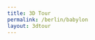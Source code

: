 ```yaml
---
title: 3D Tour
permalink: /berlin/babylon
layout: 3dtour
---
```


<script src="/f/bjs/jquery.js"></script>
<script src="/f/bjs/jquery.qrcode.min.js"></script>
<script src="/f/bjs/ammo.js"></script>
<script src="/f/bjs/recast.js"></script>
<script src="/f/bjs/cannon.js"></script>
<script src="/f/bjs/Oimo.js"></script>
<script src="/f/bjs/earcut.min.js"></script>
<script src="/f/bjs/babylon.js"></script>
<script src="/f/bjs/babylonjs.materials.min.js"></script>
<script src="/f/bjs/babylonjs.proceduralTextures.min.js"></script>
<script src="/f/bjs/babylonjs.postProcess.min.js"></script>
<script src="/f/bjs/babylonjs.loaders.min.js"></script>
<script src="/f/bjs/babylonjs.serializers.min.js"></script>
<script src="/f/bjs/babylon.gui.min.js"></script>
<script src="/f/bjs/babylon.inspector.bundle.js"></script>
<script src="/f/bjs/babylon.nodeEditor.js"></script>
<script src="/f/bjs/babylon.guiEditor.js"></script>
<script src="/f/buttonimages.js"></script>
<script src="/f/bowser.js"></script>
<script src="/f/babylonhelpers.js"></script>
<script src="/f/models.js"></script>
<script src="/f/modelcache.js"></script>
<script src='/f/buttonhelpers.js'></script>
<script src="/f/soundshelper.js"></script>
<script src="/f/tdhelpers.js"></script>

<script>
  BABYLON.Effect.RegisterShader("fade", "precision highp float;" +
                                "varying vec2 vUV;" +
                                "uniform sampler2D textureSampler; " +
                                "uniform float fadeLevel; " +
                                "void main(void){" +
                                "vec4 baseColor = texture2D(textureSampler, vUV) * fadeLevel;" +
                                "baseColor.a = 1.0;" +
                                "gl_FragColor = baseColor;" + "}");

  BABYLON.DefaultLoadingScreen.prototype.displayLoadingUI = function () {
    document.getElementById("loadingScreen").innerHTML = "loading... " + this.loadingUIText;
    if ( typeof(this._onceonly) == "undefined" ) {
      window.addEventListener("resize", this._resizeLoadingUI);
      this._onceonly = "defined"
    }
  };

  BABYLON.DefaultLoadingScreen.prototype.hideLoadingUI = function(){
    document.getElementById("loadingScreen").style.display = "none";
    // if the loader screen is complete and we're in the middle of a fadeOut
    // then trigger the fadeIn again.
    if (ppFadeLevel < 0) stop_transition = false;
  }

  BABYLON.SceneLoader.ShowLoadingScreen = true;
  window.browser = bowser.getParser(window.navigator.userAgent);

  var canvas = document.getElementById("3dcanvas");
  var alltextures = []
  var engine = null;
  var scene = null;
  var multimat = null
  var sceneToRender = null;
  var skyboxMesh = null;
  var currModel = TDHelpers.checkForShareData(window.location)
  var baseMaterialSizes = [64, 256, 512, 1024]
  var textBlock = null;
  var cameraPath = []

  var createDefaultEngine = function() {
    return new BABYLON.Engine(canvas, true, {
      preserveDrawingBuffer: true,
      stencil: true,
      disableWebGL2Support: TDHelpers.disableWebGL2()});
  };

  var delayCreateScene = function () {
    var scene = new BABYLON.Scene(engine);
    document.getElementById("loadingScreen").style.display = "none";

    TDHelpers.resize();
    engine.resize()
    var r = createSkyBox(scene)
    skyboxMesh = r[0]
    multimat = r[1]

    loadSkyBoxMaterial(currModel.mlid,baseMaterialSizes[0],alltextures,
                       multimat,scene)

    addKeyboardObserver(scene, skyboxMesh);

    var advancedTexture = BABYLON.GUI.AdvancedDynamicTexture.CreateFullscreenUI("UI");

    textBlock = ButtonHelpers.createTextBlock()
    advancedTexture.addControl(textBlock);

    var button = ButtonHelpers.create("butPrev", "<<<", "-45%", "45%");
    button.onPointerClickObservable.add(ButtonHelpers.CB.previous)
    advancedTexture.addControl(button);

    var button = ButtonHelpers.create("butNext", ">>>", "45%", "45%")
    button.onPointerClickObservable.add(ButtonHelpers.CB.next)
    advancedTexture.addControl(button);

    var button = ButtonHelpers.create("butInfo", "&#128712;", "0%", "45%");
    button.onPointerClickObservable.add(ButtonHelpers.CB.info)
    advancedTexture.addControl(button);

    var button = ButtonHelpers.create("butFS", "fulls", "45%", "-30%")
    button.onPointerClickObservable.add(ButtonHelpers.CB.fullscreen)
    advancedTexture.addControl(button);

    var button = ButtonHelpers.create("butFSexit", "fulls", "45%", "-30%")
    button.onPointerClickObservable.add(ButtonHelpers.CB.fullscreen_exit)
    ButtonHelpers.hide(button)
    advancedTexture.addControl(button);

    var button = ButtonHelpers.create("butVol", "fulls", "45%", "-40%")
    button.onPointerClickObservable.add(ButtonHelpers.CB.volume)
    ButtonHelpers.hide(button)
    advancedTexture.addControl(button);

    var button = ButtonHelpers.create("butMute", "fulls", "45%", "-40%")
    button.onPointerClickObservable.add(ButtonHelpers.CB.mute)
    advancedTexture.addControl(button);

    var button = ButtonHelpers.create("butShare", "share", "45%", "-20%")
    button.onPointerClickObservable.add(ButtonHelpers.CB.share)
    advancedTexture.addControl(button);

    var button = ButtonHelpers.create("butCopied", "copied", "45%", "-20%")
    button.onPointerClickObservable.add(ButtonHelpers.CB.share)
    ButtonHelpers.hide(button)
    advancedTexture.addControl(button);

    var button = ButtonHelpers.create("butPlay", "fly>", "45%", "-10%")
    button.onPointerClickObservable.add(ButtonHelpers.CB.flythrough)
    advancedTexture.addControl(button);

    var button = ButtonHelpers.create("butPause", "fly>", "45%", "-10%")
    button.onPointerClickObservable.add(ButtonHelpers.CB.stopflythrough)
    ButtonHelpers.hide(button)
    advancedTexture.addControl(button);

    var button = ButtonHelpers.create("butFTPlay", "playKFs", "45%", "0%")
    button.onPointerClickObservable.add(ButtonHelpers.CB.playKeyframes)
    advancedTexture.addControl(button);


    var button = ButtonHelpers.create("butAddKeyFrame", "addKF", "45%", "10%")
    button.onPointerClickObservable.add(ButtonHelpers.CB.addKeyframe)
    advancedTexture.addControl(button);


    var button = ButtonHelpers.create("butClear", "clearKF", "45%", "20%")
    button.onPointerClickObservable.add(ButtonHelpers.CB.clearKeyframes)
    advancedTexture.addControl(button);

    var button = ButtonHelpers.create("butKFInfo", "info", "45%", "30%")
    button.onPointerClickObservable.add(ButtonHelpers.CB.showCameraDetails)
    advancedTexture.addControl(button);

    // Finally load the model.
    loadModel(currModel, scene, skyboxMesh, multimat, baseMaterialSizes)

    SoundsHelper.load(scene)
    return scene;
  };

  window.initFunction = async function() {
    var asyncEngineCreation = async function() {
      try {
        return createDefaultEngine();
      } catch(e) {
        console.log("the available createEngine function failed. Creating the default engine instead");
        return createDefaultEngine();
      }
    }

    window.engine = await asyncEngineCreation();

    if (!engine) throw 'engine should not be null.';

    window.scene = delayCreateScene();
  };

  initFunction().then(() => {
    sceneToRender = scene
    engine.runRenderLoop(function () {
      if (sceneToRender && sceneToRender.activeCamera) {
        sceneToRender.render();
      }
    });
  });

  window.addEventListener("resize", function () {
    TDHelpers.resize();
    engine.resize()
  });
</script>
